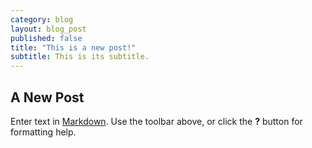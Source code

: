```yaml
---
category: blog
layout: blog_post
published: false
title: "This is a new post!"
subtitle: This is its subtitle.
---
```


## A New Post

Enter text in [Markdown](http://daringfireball.net/projects/markdown/). Use the toolbar above, or click the **?** button for formatting help.

